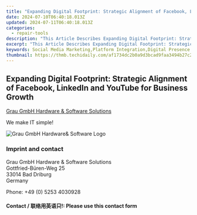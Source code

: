 ```yaml
---
title: "Expanding Digital Footprint: Strategic Alignment of Facebook, LinkedIn and YouTube for Business Growth"
date: 2024-07-10T06:40:18.013Z
updated: 2024-07-11T06:40:18.013Z
categories:
  - repair-tools
description: "This Article Describes Expanding Digital Footprint: Strategic Alignment of Facebook, LinkedIn and YouTube for Business Growth"
excerpt: "This Article Describes Expanding Digital Footprint: Strategic Alignment of Facebook, LinkedIn and YouTube for Business Growth"
keywords: Social Media Marketing,Platform Integration,Digital Presence Strategy,Facebook Marketing Strategies,LinkedIn Business Growth,YouTube Advertising Tips,Cross-Platform Marketing
thumbnail: https://thmb.techidaily.com/af1734dc2b0a9d3bcad9faa3494b27c219c63253c502adbe4dde73c3482b6b83.jpg
---
```


## Expanding Digital Footprint: Strategic Alignment of Facebook, LinkedIn and YouTube for Business Growth

[Grau GmbH Hardware & Software Solutions](https://main.grauonline.de/)

We make IT simple!

![Grau GmbH Hardware& Software Logo](https://main.grauonline.de/wp-content/uploads/2021/05/output-onlinepngtools.png)

### Imprint and contact

 Grau GmbH Hardware & Software Solutions  
 Gottfried-Büren-Weg 25  
 33014 Bad Driburg  
 Germany

Phone: +49 (0) 5253 4030928

#### Contact / 联络用英语只!: Please use this contact form

<ins class="adsbygoogle"
     style="display:block"
     data-ad-format="autorelaxed"
     data-ad-client="ca-pub-7571918770474297"
     data-ad-slot="1223367746"></ins>



<ins class="adsbygoogle"
     style="display:block"
     data-ad-client="ca-pub-7571918770474297"
     data-ad-slot="8358498916"
     data-ad-format="auto"
     data-full-width-responsive="true"></ins>


